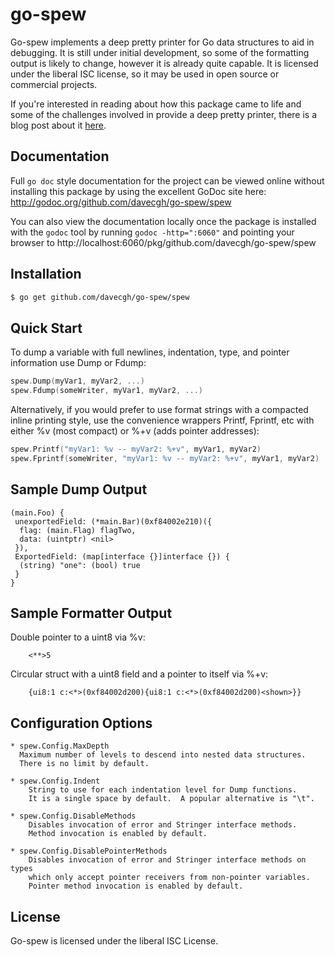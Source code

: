 go-spew
=======

Go-spew implements a deep pretty printer for Go data structures to aid in
debugging.  It is still under initial development, so some of the formatting
output is likely to change, however it is already quite capable.   It is
licensed under the liberal ISC license, so it may be used in open source or
commercial projects.

If you're interested in reading about how this package came to life and some
of the challenges involved in provide a deep pretty printer, there is a blog
post about it
[here](https://blog.cyphertite.com/go-spew-a-journey-into-dumping-go-data-structures/).

## Documentation

Full `go doc` style documentation for the project can be viewed online without
installing this package by using the excellent GoDoc site here:
http://godoc.org/github.com/davecgh/go-spew/spew

You can also view the documentation locally once the package is installed with
the `godoc` tool by running `godoc -http=":6060"` and pointing your browser to
http://localhost:6060/pkg/github.com/davecgh/go-spew/spew

## Installation

```bash
$ go get github.com/davecgh/go-spew/spew
```

## Quick Start

To dump a variable with full newlines, indentation, type, and pointer
information use Dump or Fdump:

```Go
spew.Dump(myVar1, myVar2, ...)
spew.Fdump(someWriter, myVar1, myVar2, ...)
```

Alternatively, if you would prefer to use format strings with a compacted inline
printing style, use the convenience wrappers Printf, Fprintf, etc with either
%v (most compact) or %+v (adds pointer addresses):

```Go
spew.Printf("myVar1: %v -- myVar2: %+v", myVar1, myVar2)
spew.Fprintf(someWriter, "myVar1: %v -- myVar2: %+v", myVar1, myVar2)
```

## Sample Dump Output

```
(main.Foo) {
 unexportedField: (*main.Bar)(0xf84002e210)({
  flag: (main.Flag) flagTwo,
  data: (uintptr) <nil>
 }),
 ExportedField: (map[interface {}]interface {}) {
  (string) "one": (bool) true
 }
}
```

## Sample Formatter Output

Double pointer to a uint8 via %v:
```
	<**>5
```

Circular struct with a uint8 field and a pointer to itself via %+v:
```
	{ui8:1 c:<*>(0xf84002d200){ui8:1 c:<*>(0xf84002d200)<shown>}}
```

## Configuration Options

```
* spew.Config.MaxDepth
  Maximum number of levels to descend into nested data structures.
  There is no limit by default.

* spew.Config.Indent
	String to use for each indentation level for Dump functions.
	It is a single space by default.  A popular alternative is "\t".

* spew.Config.DisableMethods
	Disables invocation of error and Stringer interface methods.
	Method invocation is enabled by default.

* spew.Config.DisablePointerMethods
	Disables invocation of error and Stringer interface methods on types
	which only accept pointer receivers from non-pointer variables.
	Pointer method invocation is enabled by default.
```

## License

Go-spew is licensed under the liberal ISC License.
